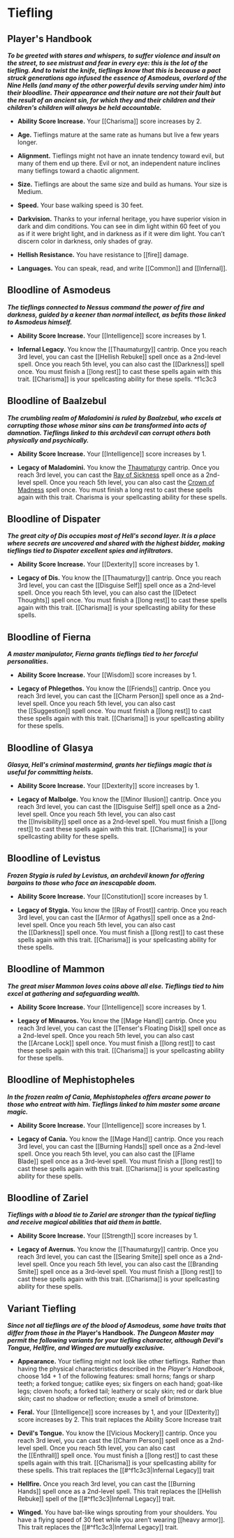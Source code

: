 # Tiefling

## Player's Handbook

_**To be greeted with stares and whispers, to suffer violence and insult on the street, to see mistrust and fear in every eye: this is the lot of the tiefling. And to twist the knife, tieflings know that this is because a pact struck generations ago infused the essence of Asmodeus, overlord of the Nine Hells (and many of the other powerful devils serving under him) into their bloodline. Their appearance and their nature are not their fault but the result of an ancient sin, for which they and their children and their children's children will always be held accountable.**_

- **Ability Score Increase.** Your [[Charisma]] score increases by 2.

- **Age.** Tieflings mature at the same rate as humans but live a few years longer.

- **Alignment.** Tieflings might not have an innate tendency toward evil, but many of them end up there. Evil or not, an independent nature inclines many tieflings toward a chaotic alignment.

- **Size.** Tieflings are about the same size and build as humans. Your size is Medium.

- **Speed.** Your base walking speed is 30 feet.

- **Darkvision.** Thanks to your infernal heritage, you have superior vision in dark and dim conditions. You can see in dim light within 60 feet of you as if it were bright light, and in darkness as if it were dim light. You can’t discern color in darkness, only shades of gray.

- **Hellish Resistance.** You have resistance to [[fire]] damage.

- **Languages.** You can speak, read, and write [[Common]] and [[Infernal]].

## Bloodline of Asmodeus

**_The tieflings connected to Nessus command the power of fire and darkness, guided by a keener than normal intellect, as befits those linked to Asmodeus himself._**

- **Ability Score Increase.** Your [[Intelligence]] score increases by 1.

- **Infernal Legacy.** You know the [[Thaumaturgy]] cantrip. Once you reach 3rd level, you can cast the [[Hellish Rebuke]] spell once as a 2nd-level spell. Once you reach 5th level, you can also cast the [[Darkness]] spell once. You must finish a [[long rest]] to cast these spells again with this trait. [[Charisma]] is your spellcasting ability for these spells. ^f1c3c3

## Bloodline of Baalzebul

**_The crumbling realm of Maladomini is ruled by Baalzebul, who excels at corrupting those whose minor sins can be transformed into acts of damnation. Tieflings linked to this archdevil can corrupt others both physically and psychically._**

- **Ability Score Increase.** Your [[Intelligence]] score increases by 1.

- **Legacy of Maladomini.** You know the [Thaumaturgy](http://dnd5e.wikidot.com/spell:thaumaturgy) cantrip. Once you reach 3rd level, you can cast the [Ray of Sickness](http://dnd5e.wikidot.com/spell:ray-of-sickness) spell once as a 2nd-level spell. Once you reach 5th level, you can also cast the [Crown of Madness](http://dnd5e.wikidot.com/spell:crown-of-madness) spell once. You must finish a long rest to cast these spells again with this trait. Charisma is your spellcasting ability for these spells.

## Bloodline of Dispater

**_The great city of Dis occupies most of Hell's second layer. It is a place where secrets are uncovered and shared with the highest bidder, making tieflings tied to Dispater excellent spies and infiltrators._**

- **Ability Score Increase.** Your [[Dexterity]] score increases by 1.

- **Legacy of Dis.** You know the [[Thaumaturgy]] cantrip. Once you reach 3rd level, you can cast the [[Disguise Self]] spell once as a 2nd-level spell. Once you reach 5th level, you can also cast the [[Detect Thoughts]] spell once. You must finish a [[long rest]] to cast these spells again with this trait. [[Charisma]] is your spellcasting ability for these spells.

## Bloodline of Fierna

**_A master manipulator, Fierna grants tieflings tied to her forceful personalities._**

- **Ability Score Increase.** Your [[Wisdom]] score increases by 1.

- **Legacy of Phlegethos.** You know the [[Friends]] cantrip. Once you reach 3rd level, you can cast the [[Charm Person]] spell once as a 2nd-level spell. Once you reach 5th level, you can also cast the [[Suggestion]] spell once. You must finish a [[long rest]] to cast these spells again with this trait. [[Charisma]] is your spellcasting ability for these spells.

## Bloodline of Glasya

**_Glasya, Hell's criminal mastermind, grants her tiefiings magic that is useful for committing heists._**

- **Ability Score Increase.** Your [[Dexterity]] score increases by 1.

- **Legacy of Malbolge.** You know the [[Minor Illusion]] cantrip. Once you reach 3rd level, you can cast the [[Disguise Self]] spell once as a 2nd-level spell. Once you reach 5th level, you can also cast the [[Invisibility]] spell once as a 2nd-level spell. You must finish a [[long rest]] to cast these spells again with this trait. [[Charisma]] is your spellcasting ability for these spells.

## Bloodline of Levistus

**_Frozen Stygia is ruled by Levistus, an archdevil known for offering bargains to those who face an inescapable doom._**

- **Ability Score Increase.** Your [[Constitution]] score increases by 1.

- **Legacy of Stygia.** You know the [[Ray of Frost]] cantrip. Once you reach 3rd level, you can cast the [[Armor of Agathys]] spell once as a 2nd-level spell. Once you reach 5th level, you can also cast the [[Darkness]] spell once. You must finish a [[long rest]] to cast these spells again with this trait. [[Charisma]] is your spellcasting ability for these spells.

## Bloodline of Mammon

**_The great miser Mammon loves coins above all else. Tieflings tied to him excel at gathering and safeguarding wealth._**

- **Ability Score Increase.** Your [[Intelligence]] score increases by 1.

- **Legacy of Minauros.** You know the [[Mage Hand]] cantrip. Once you reach 3rd level, you can cast the [[Tenser's Floating Disk]] spell once as a 2nd-level spell. Once you reach 5th level, you can also cast the [[Arcane Lock]] spell once. You must finish a [[long rest]] to cast these spells again with this trait. [[Charisma]] is your spellcasting ability for these spells.

## Bloodline of Mephistopheles

**_In the frozen realm of Cania, Mephistopheles offers arcane power to those who entreat with him. Tieflings linked to him master some arcane magic._**

- **Ability Score Increase.** Your [[Intelligence]] score increases by 1.

- **Legacy of Cania.** You know the [[Mage Hand]] cantrip. Once you reach 3rd level, you can cast the [[Burning Hands]] spell once as a 2nd-level spell. Once you reach 5th level, you can also cast the [[Flame Blade]] spell once as a 3rd-level spell. You must finish a [[long rest]] to cast these spells again with this trait. [[Charisma]] is your spellcasting ability for these spells.

## Bloodline of Zariel

**_Tieflings with a blood tie to Zariel are stronger than the typical tiefling and receive magical abilities that aid them in battle._**

- **Ability Score Increase.** Your [[Strength]] score increases by 1.

- **Legacy of Avernus.** You know the [[Thaumaturgy]] cantrip. Once you reach 3rd level, you can cast the [[Searing Smite]] spell once as a 2nd-level spell. Once you reach 5th level, you can also cast the [[Branding Smite]] spell once as a 3rd-level spell. You must finish a [[long rest]] to cast these spells again with this trait. [[Charisma]] is your spellcasting ability for these spells.

## Variant Tiefling

**_Since not all tieflings are of the blood of Asmodeus, some have traits that differ from those in the_ Player's Handbook. _The Dungeon Master may permit the following variants for your tiefling character, although Devil's Tongue, Hellfire, and Winged are mutually exclusive._**

- **Appearance.** Your tiefling might not look like other tieflings. Rather than having the physical characteristics described in the _Player's Handbook_, choose 1d4 + 1 of the following features: small horns; fangs or sharp teeth; a forked tongue; catlike eyes; six fingers on each hand; goat-like legs; cloven hoofs; a forked tail; leathery or scaly skin; red or dark blue skin; cast no shadow or reflection; exude a smell of brimstone.

- **Feral.** Your [[Intelligence]] score increases by 1, and your [[Dexterity]] score increases by 2. This trait replaces the Ability Score Increase trait

- **Devil's Tongue.** You know the [[Vicious Mockery]] cantrip. Once you reach 3rd level, you can cast the [[Charm Person]] spell once as a 2nd-level spell. Once you reach 5th level, you can also cast the [[Enthrall]] spell once. You must finish a [[long rest]] to cast these spells again with this trait. [[Charisma]] is your spellcasting ability for these spells. This trait replaces the [[#^f1c3c3|Infernal Legacy]] trait

- **Hellfire.** Once you reach 3rd level, you can cast the [[Burning Hands]] spell once as a 2nd-level spell. This trait replaces the [[Hellish Rebuke]] spell of the [[#^f1c3c3|Infernal Legacy]] trait.

- **Winged.** You have bat-like wings sprouting from your shoulders. You have a flying speed of 30 feet while you aren’t wearing [[heavy armor]]. This trait replaces the [[#^f1c3c3|Infernal Legacy]] trait. 